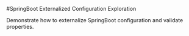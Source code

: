 #SpringBoot Externalized Configuration Exploration

Demonstrate how to externalize SpringBoot configuration and validate properties.